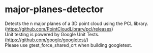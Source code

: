 # major-planes-detector
Detects the n major planes of a 3D point cloud using the PCL library. (https://github.com/PointCloudLibrary/pcl/releases)<br />
Unit testing is powered by Google Unit Tests. (https://github.com/google/googletest/)<br />
Please use gtest_force_shared_crt when building googletest.<br />
